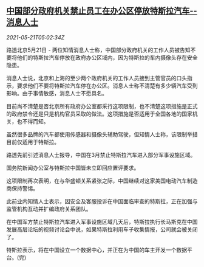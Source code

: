 <!--1621575062000-->
[中国部分政府机关禁止员工在办公区停放特斯拉汽车--消息人士](https://cn.reuters.com/article/china-government-compounds-tesla-0521-idCNKCS2D20CZ)
------

<div><i>2021-05-21T05:02:34Z</i></div><p>路透北京5月21日 - 两位知情消息人士称，中国部分政府机关的工作人员被告知不要将他们的特斯拉汽车停放在政府办公区域内，因为特斯拉的车内摄像头存在安全隐患。</p><p>消息人士说，北京和上海的至少两个政府机关的工作人员接到主管官员的口头指示，要求他们不要将特斯拉汽车停在办公区。消息人士称不清楚有多少辆汽车受到影响。由于事情敏感，消息人士不愿具名。</p><p>目前尚不清楚是否北京所有政府办公室都采行这项限制，也不清楚这项措施是正式的政府禁令还是只是机构官员采取的做法。这项措施是否适用于全国各地的国家机关，也不得而知。</p><p>虽然很多品牌的汽车都使用传感器和摄像头辅助驾驶，但知情人士称，该限制举措目前仅适用于特斯拉。</p><p>路透先前引述消息人士报导，中国在3月禁止特斯拉汽车进入部分军事设施区域。</p><p>国务院新闻办公室与特斯拉中国皆未立即回应置评要求。</p><p>这项限制再次表明，在与华盛顿关系紧张之际，中国继续对这家美国电动汽车制造商保持警惕。</p><p>此前业内知情人士表示，因安全及客服投诉在中国面临审查的特斯拉，正在加强与监管机构互动并扩编政府关系团队。</p><p>在中国军方禁止特斯拉汽车进入军事设施区域几天后，特斯拉执行长马斯克在中国发展高层论坛的视频讨论会中说，如果特斯拉利用车子收集情报，公司就会被关闭了。</p><p>特斯拉表示，将在中国设立一个数据中心，并正在为中国的车主开发一个数据平台。(完)</p>
